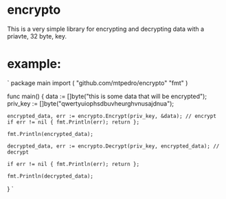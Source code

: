 # encrypto

This is a very simple library for encrypting and decrypting data with a priavte, 32 byte, key.

# example: 
`
package main
import (
	"github.com/mtpedro/encrypto"
	"fmt"
)

func main() {
	data := []byte("this is some data that will be encrypted");
	priv_key := []byte("qwertyuiophsdbuvheurghvnusajdnua");

	encrypted_data, err := encrypto.Encrypt(priv_key, &data); // encrypt
	if err != nil { fmt.Println(err); return };

	fmt.Println(encrypted_data);
	
	decrypted_data, err := encrypto.Decrypt(priv_key, encrypted_data); // decrypt

	if err != nil { fmt.Println(err); return };
	
	fmt.Println(decrypted_data);
}
`
